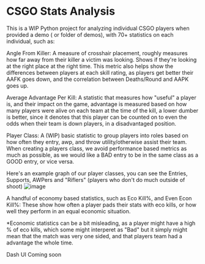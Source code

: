 # CSGO Stats Analysis
This is a WIP Python project for analyzing individual CSGO players when provided a demo ( or folder of demos), with 70+ statistics on each individual, such as:

Angle From Killer: A measure of crosshair placement, roughly measures how far away from their killer a victim was looking. Shows if they're looking at the right place at the right time. This metric also helps show the differences between players at each skill rating, as players get better their AAFK goes down, and the correlation between Deaths/Round and AAPK goes up.

Average Advantage Per Kill: A statistic that measures how "useful" a player is, and their impact on the game, advantage is measured based on how many players were alive on each team at the time of the kill, a lower dumber is better, since it denotes that this player can be counted on to even the odds when their team is down players, in a disadvantaged position. 

Player Class: A (WIP) basic statistic to group players into roles based on how often they entry, awp, and throw utility/otherwise assist their team. When creating a players class, we avoid performance based metrics as much as possible, as we would like a BAD entry to be in the same class as a GOOD entry, or vice versa.

Here's an example graph of our player classes, you can see the Entries, Supports, AWPers and "Riflers" (players who don't do much outside of shoot)
![image](https://user-images.githubusercontent.com/15098644/153897602-0862f68f-11ba-4531-87d8-9d34a6fa8307.png)

A handful of economy based statistics, such as Eco Kill%, and Even Econ Kill%: These show how often a player pads their stats with eco kills, or how well they perform in an equal economic situation.

*Economic statistics can be a bit misleading, as a player might have a high % of eco kills, which some might interperet as "Bad" but it simply might mean that the match was very one sided, and that players team had a advantage the whole time.

Dash UI Coming soon
